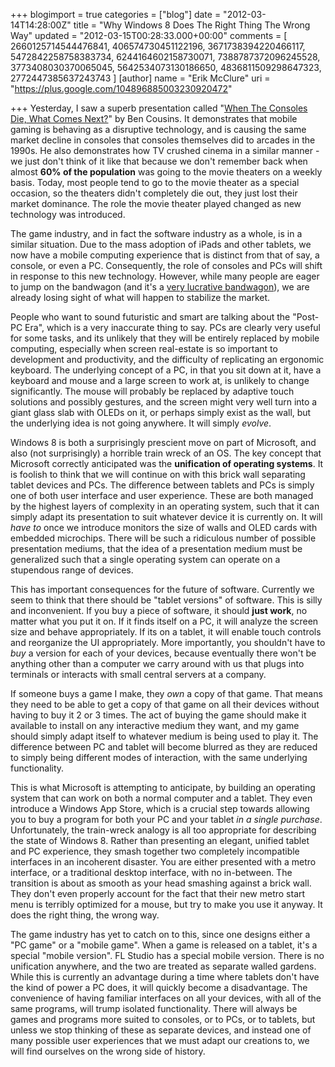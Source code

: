 +++
blogimport = true
categories = ["blog"]
date = "2012-03-14T14:28:00Z"
title = "Why Windows 8 Does The Right Thing The Wrong Way"
updated = "2012-03-15T00:28:33.000+00:00"
comments = [ 2660125714544476841, 406574730451122196, 3671738394220466117, 5472842258758383734, 6244164602158730071, 7388787372096245528, 3773408030370065045, 5642534073130186650, 4836811509298647323, 2772447385637243743 ]
[author]
name = "Erik McClure"
uri = "https://plus.google.com/104896885003230920472"

+++
Yesterday, I saw a superb presentation called "[When The Consoles Die, What Comes Next?](http://www.slideshare.net/bcousins/when-the-consoles-die-what-comes-next)" by Ben Cousins. It demonstrates that mobile gaming is behaving as a disruptive technology, and is causing the same market decline in consoles that consoles themselves did to arcades in the 1990s. He also demonstrates how TV crushed cinema in a similar manner - we just don't think of it like that because we don't remember back when almost **60% of the population** was going to the movie theaters on a weekly basis. Today, most people tend to go to the movie theater as a special occasion, so the theaters didn't completely die out, they just lost their market dominance. The role the movie theater played changed as new technology was introduced.

The game industry, and in fact the software industry as a whole, is in a similar situation. Due to the mass adoption of iPads and other tablets, we now have a mobile computing experience that is distinct from that of say, a console, or even a PC. Consequently, the role of consoles and PCs will shift in response to this new technology. However, while many people are eager to jump on the bandwagon (and it's a [very lucrative bandwagon](http://en.wikipedia.org/wiki/Angry_Birds)), we are already losing sight of what will happen to stabilize the market.

People who want to sound futuristic and smart are talking about the "Post-PC Era", which is a very inaccurate thing to say. PCs are clearly very useful for some tasks, and its unlikely that they will be entirely replaced by mobile computing, especially when screen real-estate is so important to development and productivity, and the difficulty of replicating an ergonomic keyboard. The underlying concept of a PC, in that you sit down at it, have a keyboard and mouse and a large screen to work at, is unlikely to change significantly. The mouse will probably be replaced by adaptive touch solutions and possibly gestures, and the screen might very well turn into a giant glass slab with OLEDs on it, or perhaps simply exist as the wall, but the underlying idea is not going anywhere. It will simply *evolve*.

Windows 8 is both a surprisingly prescient move on part of Microsoft, and also (not surprisingly) a horrible train wreck of an OS. The key concept that Microsoft correctly anticipated was the **unification of operating systems**. It is foolish to think that we will continue on with this brick wall separating tablet devices and PCs. The difference between tablets and PCs is simply one of both user interface and user experience. These are both managed by the highest layers of complexity in an operating system, such that it can simply adapt its presentation to suit whatever device it is currently on. It will *have to* once we introduce monitors the size of walls and OLED cards with embedded microchips. There will be such a ridiculous number of possible presentation mediums, that the idea of a presentation medium must be generalized such that a single operating system can operate on a stupendous range of devices.

This has important consequences for the future of software. Currently we seem to think that there should be "tablet versions" of software. This is silly and inconvenient. If you buy a piece of software, it should **just work**, no matter what you put it on. If it finds itself on a PC, it will analyze the screen size and behave appropriately. If its on a tablet, it will enable touch controls and reorganize the UI appropriately. More importantly, you shouldn't have to *buy* a version for each of your devices, because eventually there won't be anything other than a computer we carry around with us that plugs into terminals or interacts with small central servers at a company.

If someone buys a game I make, they *own* a copy of that game. That means they need to be able to get a copy of that game on all their devices without having to buy it 2 or 3 times. The act of buying the game should make it available to install on any interactive medium they want, and my game should simply adapt itself to whatever medium is being used to play it. The difference between PC and tablet will become blurred as they are reduced to simply being different modes of interaction, with the same underlying functionality.

This is what Microsoft is attempting to anticipate, by building an operating system that can work on both a normal computer and a tablet. They even introduce a Windows App Store, which is a crucial step towards allowing you to buy a program for both your PC and your tablet *in a single purchase*. Unfortunately, the train-wreck analogy is all too appropriate for describing the state of Windows 8. Rather than presenting an elegant, unified tablet and PC experience, they smash together two completely incompatible interfaces in an incoherent disaster. You are either presented with a metro interface, or a traditional desktop interface, with no in-between. The transition is about as smooth as your head smashing against a brick wall. They don't even properly account for the fact that their new metro start menu is terribly optimized for a mouse, but try to make you use it anyway. It does the right thing, the wrong way.

The game industry has yet to catch on to this, since one designs either a "PC game" or a "mobile game". When a game is released on a tablet, it's a special "mobile version". FL Studio has a special mobile version. There is no unification anywhere, and the two are treated as separate walled gardens. While this is currently an advantage during a time where tablets don't have the kind of power a PC does, it will quickly become a disadvantage. The convenience of having familiar interfaces on all your devices, with all of the same programs, will trump isolated functionality. There will always be games and programs more suited to consoles, or to PCs, or to tablets, but unless we stop thinking of these as separate devices, and instead one of many possible user experiences that we must adapt our creations to, we will find ourselves on the wrong side of history.
